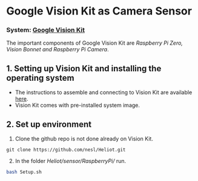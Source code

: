 # Google Vision Kit as Camera Sensor

### System: [Google Vision Kit](https://aiyprojects.withgoogle.com/vision/) 
The important components of Google Vision Kit are *Raspberry Pi Zero, Vision Bonnet and Raspberry Pi Camera*.

## 1. Setting up Vision Kit and installing the operating system 
- The instructions to assemble and connecting to Vision Kit are available [here](https://aiyprojects.withgoogle.com/vision/).
- Vision Kit comes with pre-installed system image.

## 2. Set up environment
1. Clone the github repo is not done already on Vision Kit.
```
git clone https://github.com/nesl/Heliot.git
```
2. In the folder *Heliot/sensor/RaspberryPi/*   run. 
``` bash
bash Setup.sh
```

<!--
## 3. Using as Camera Sensor
In the folder *Heliot/sensor/RaspberryPi/*   run.
<br/> 
Note: add details to update the ip of consumer of images.
``` bash
python3 main.py 
```
-->
